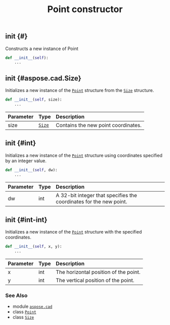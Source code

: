 ﻿---
title: Point constructor
second_title: Aspose.CAD for Python via .NET API References
description: 
type: docs
weight: 10
url: /python-net/aspose.cad/point/__init__/
is_root: false
---

## __init__ {#}

Constructs a new instance of Point



```python
def __init__(self):
    ...
```




## __init__ {#aspose.cad.Size}

Initializes a new instance of the [`Point`](/cad/python-net/aspose.cad/point) structure from the [`Size`](/cad/python-net/aspose.cad/size) structure.



```python
def __init__(self, size):
    ...
```


| Parameter | Type | Description |
| :- | :- | :- |
| size | [`Size`](/cad/python-net/aspose.cad/size) | Contains the new point coordinates. |


## __init__ {#int}

Initializes a new instance of the [`Point`](/cad/python-net/aspose.cad/point) structure using coordinates specified by an integer value.



```python
def __init__(self, dw):
    ...
```


| Parameter | Type | Description |
| :- | :- | :- |
| dw | int | A 32-bit integer that specifies the coordinates for the new point. |


## __init__ {#int-int}

Initializes a new instance of the [`Point`](/cad/python-net/aspose.cad/point) structure with the specified coordinates.



```python
def __init__(self, x, y):
    ...
```


| Parameter | Type | Description |
| :- | :- | :- |
| x | int | The horizontal position of the point. |
| y | int | The vertical position of the point. |



### See Also
* module [`aspose.cad`](../../)
* class [`Point`](/cad/python-net/aspose.cad/point)
* class [`Size`](/cad/python-net/aspose.cad/size)
